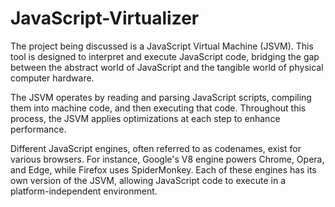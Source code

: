 # JavaScript-Virtualizer


The project being discussed is a JavaScript Virtual Machine (JSVM). This tool is designed to interpret and execute JavaScript code, bridging the gap between the abstract world of JavaScript and the tangible world of physical computer hardware.

The JSVM operates by reading and parsing JavaScript scripts, compiling them into machine code, and then executing that code. Throughout this process, the JSVM applies optimizations at each step to enhance performance.

Different JavaScript engines, often referred to as codenames, exist for various browsers. For instance, Google's V8 engine powers Chrome, Opera, and Edge, while Firefox uses SpiderMonkey. Each of these engines has its own version of the JSVM, allowing JavaScript code to execute in a platform-independent environment.
